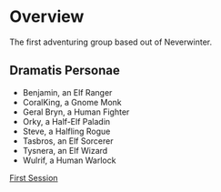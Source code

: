 # Overview

The first adventuring group based out of Neverwinter.

## Dramatis Personae

- Benjamin, an Elf Ranger
- CoralKing, a Gnome Monk
- Geral Bryn, a Human Fighter
- Orky, a Half-Elf Paladin
- Steve, a Halfling Rogue
- Tasbros, an Elf Sorcerer
- Tysnera, an Elf Wizard
- Wulrif, a Human Warlock

[First Session](first.md)